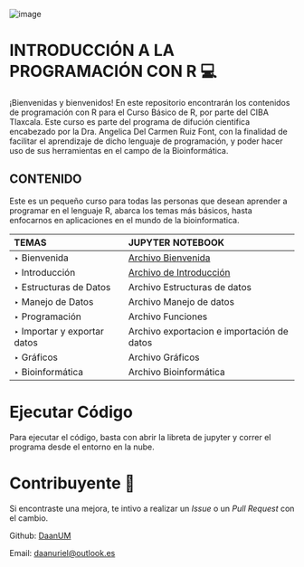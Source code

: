 ![image](https://user-images.githubusercontent.com/76456116/161364163-ce2bc94e-550f-4745-8e04-ad14bded3016.png)

# INTRODUCCIÓN A LA PROGRAMACIÓN CON R 💻

¡Bienvenidas y bienvenidos! En este repositorio encontrarán los contenidos de programación con R para el Curso Básico de R, por parte del CIBA Tlaxcala. Este curso es parte del programa de difución cientifica encabezado por la Dra. Angelica Del Carmen Ruiz Font, con la finalidad de facilitar el aprendizaje de dicho lenguaje de programación, y poder hacer uso de sus herramientas en el campo de la Bioinformática. 

## CONTENIDO
Este es un pequeño curso para todas las personas que desean aprender a programar en el lenguaje  R, abarca los temas más básicos, hasta enfocarnos en aplicaciones en el mundo de la bioinformatica. 

| TEMAS | JUPYTER NOTEBOOK |
|:--- |:---|
| ‣ Bienvenida| [Archivo Bienvenida](http://localhost:8888/notebooks/Bienvenido%20a%20R.ipynb)|
| ‣ Introducción| [Archivo de Introducción](http://localhost:8888/notebooks/Introducci%C3%B3n%20R.ipynb)|
| ‣ Estructuras de Datos | Archivo Estructuras de datos |
| ‣ Manejo de Datos | Archivo Manejo de datos|
| ‣ Programación | Archivo Funciones |
| ‣ Importar y exportar datos | Archivo exportacion e importación de datos|
| ‣ Gráficos | Archivo Gráficos |
| ‣ Bioinformática| Archivo Bioinformática|

#  Ejecutar Código
Para ejecutar el código, basta con abrir la libreta de jupyter y correr el programa  desde el entorno en la nube.

# Contribuyente 🤝
Si encontraste una mejora, te intivo a realizar un *Issue* o un *Pull Request* con el cambio.

Github: [DaanUM](https://github.com/DaanUM)
  
Email:  [daanuriel@outlook.es](https://outlook.live.com/owa/)
